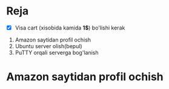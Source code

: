 # __Reja__


- [x] Visa cart (xisobida kamida **1$**) bo'lishi kerak

1. Amazon saytidan profil ochish
2. Ubuntu server olish(bepul)
3. PuTTY orqali serverga bog'lanish


# Amazon saytidan profil ochish


